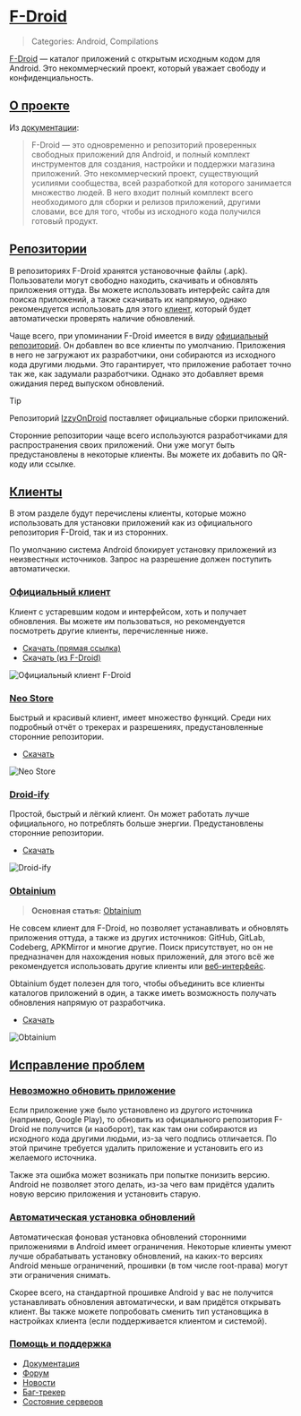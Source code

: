 # [F-Droid](#f-droid)
> Categories: Android, Compilations

[F-Droid](https://f-droid.org) — каталог приложений с открытым исходным кодом
для Android. Это некоммерческий проект, который уважает свободу и
конфиденциальность.

## [О проекте](#about)

Из [документации](https://f-droid.org/ru/docs):

> F-Droid — это одновременно и репозиторий проверенных свободных приложений для
Android, и полный комплект инструментов для создания, настройки и поддержки
магазина приложений. Это некоммерческий проект, существующий усилиями
сообщества, всей разработкой для которого занимается множество людей. В него
входит полный комплект всего необходимого для сборки и релизов приложений,
другими словами, все для того, чтобы из исходного кода получился готовый
продукт.

## [Репозитории](#repositories)

В репозиториях F-Droid хранятся установочные файлы (.apk). Пользователи могут
свободно находить, скачивать и обновлять приложения оттуда. Вы можете
использовать интерфейс сайта для поиска приложений, а также скачивать их
напрямую, однако рекомендуется использовать для этого [клиент](#clients),
который будет автоматически проверять наличие обновлений.

Чаще всего, при упоминании F-Droid имеется в виду
[официальный репозиторий](https://f-droid.org/packages). Он добавлен во все
клиенты по умолчанию. Приложения в него не загружают их разработчики, они
собираются из исходного кода другими людьми. Это гарантирует, что приложение
работает точно так же, как задумали разработчики. Однако это добавляет время
ожидания перед выпуском обновлений.

> [!tip]
Репозиторий [IzzyOnDroid](https://apt.izzysoft.de/fdroid/index.php) поставляет
официальные сборки приложений.

Сторонние репозитории чаще всего используются разработчиками для распространения
своих приложений. Они уже могут быть предустановлены в некоторые клиенты. Вы
можете их добавить по QR-коду или ссылке.

## [Клиенты](#clients)

В этом разделе будут перечислены клиенты, которые можно использовать для
установки приложений как из официального репозитория F-Droid, так и из
сторонних.

По умолчанию система Android блокирует установку приложений из неизвестных
источников. Запрос на разрешение должен поступить автоматически.

### [Официальный клиент](#official-client)

Клиент с устаревшим кодом и интерфейсом, хоть и получает обновления. Вы можете
им пользоваться, но рекомендуется посмотреть другие клиенты, перечисленные ниже.

- [Скачать (прямая ссылка)](https://f-droid.org/F-Droid.apk)
- [Скачать (из F-Droid)](https://f-droid.org/packages/org.fdroid.fdroid)

![Официальный клиент F-Droid](/media/f-droid_official.jpg)

### [Neo Store](#neo-store)

Быстрый и красивый клиент, имеет множество функций. Среди них подробный отчёт
о трекерах и разрешениях, предустановленные сторонние репозитории.

- [Скачать](https://f-droid.org/packages/com.machiav3lli.fdroid)

![Neo Store](/media/f-droid_neo_store.jpg)

### [Droid-ify](#droid-ify)

Простой, быстрый и лёгкий клиент. Он может работать лучше официального, но
потреблять больше энергии. Предустановлены сторонние репозитории.

- [Скачать](https://f-droid.org/packages/com.looker.droidify)

![Droid-ify](/media/f-droid_droid-ify.jpg)

### [Obtainium](#obtainium)

> **Основная статья:** [Obtainium](/wiki/obtainium)

Не совсем клиент для F-Droid, но позволяет устанавливать и обновлять приложения
оттуда, а также из других источников: GitHub, GitLab, Codeberg, APKMirror и
многие другие. Поиск присутствует, но он не предназначен для нахождения новых
приложений, для этого всё же рекомендуется использовать другие клиенты или
[веб-интерфейс](https://f-droid.org/packages).

Obtainium будет полезен для того, чтобы объединить все клиенты каталогов
приложений в один, а также иметь возможность получать обновления напрямую от
разработчика.

- [Скачать](https://github.com/ImranR98/Obtainium/releases)

![Obtainium](/media/obtainium.png)

## [Исправление проблем](#troubleshooting)

### [Невозможно обновить приложение](#unable-to-update)

Если приложение уже было установлено из другого источника (например, Google
Play), то обновить из официального репозитория F-Droid не получится (и
наоборот), так как там они собираются из исходного кода другими людьми, из-за
чего подпись отличается. По этой причине требуется удалить приложение и
установить его из желаемого источника.

Также эта ошибка может возникать при попытке понизить версию. Android не
позволяет этого делать, из-за чего вам придётся удалить новую версию приложения
и установить старую.

### [Автоматическая установка обновлений](#auto-updates)

Автоматическая фоновая установка обновлений сторонними приложениями в Android
имеет ограничения. Некоторые клиенты умеют лучше обрабатывать установку
обновлений, на каких-то версиях Android меньше ограничений, прошивки (в том
числе root-права) могут эти ограничения снимать.

Скорее всего, на стандартной прошивке Android у вас не получится устанавливать
обновления автоматически, и вам придётся открывать клиент. Вы также можете
попробовать сменить тип установщика в настройках клиента (если поддерживается
клиентом и системой).

### [Помощь и поддержка](#support)

- [Документация](https://f-droid.org/docs)
- [Форум](https://forum.f-droid.org)
- [Новости](https://f-droid.org/news)
- [Баг-трекер](https://f-droid.org/issues)
- [Состояние серверов](https://fdroidstatus.org/status/fdroid)
